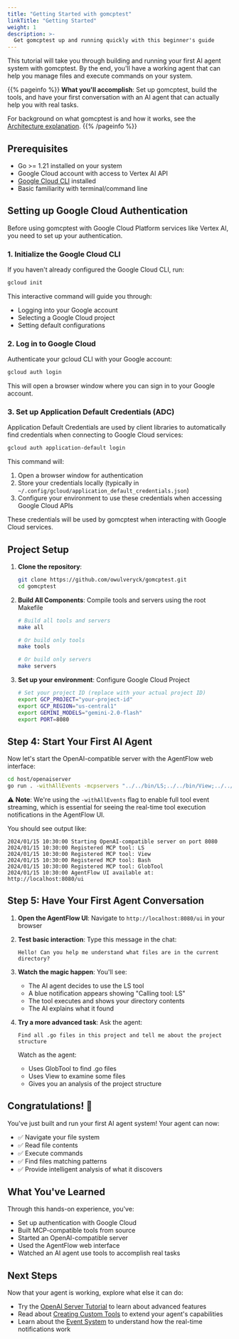```yaml
---
title: "Getting Started with gomcptest"
linkTitle: "Getting Started"
weight: 1
description: >-
  Get gomcptest up and running quickly with this beginner's guide
---
```


This tutorial will take you through building and running your first AI agent system with gomcptest. By the end, you'll have a working agent that can help you manage files and execute commands on your system.

{{% pageinfo %}}
**What you'll accomplish**: Set up gomcptest, build the tools, and have your first conversation with an AI agent that can actually help you with real tasks.

For background on what gomcptest is and how it works, see the [Architecture explanation](../../explanation/architecture/).
{{% /pageinfo %}}

## Prerequisites

- Go >= 1.21 installed on your system
- Google Cloud account with access to Vertex AI API
- [Google Cloud CLI](https://cloud.google.com/sdk/docs/install) installed
- Basic familiarity with terminal/command line

## Setting up Google Cloud Authentication

Before using gomcptest with Google Cloud Platform services like Vertex AI, you need to set up your authentication.

### 1. Initialize the Google Cloud CLI

If you haven't already configured the Google Cloud CLI, run:

```bash
gcloud init
```

This interactive command will guide you through:
- Logging into your Google account
- Selecting a Google Cloud project
- Setting default configurations

### 2. Log in to Google Cloud

Authenticate your gcloud CLI with your Google account:

```bash
gcloud auth login
```

This will open a browser window where you can sign in to your Google account.

### 3. Set up Application Default Credentials (ADC)

Application Default Credentials are used by client libraries to automatically find credentials when connecting to Google Cloud services:

```bash
gcloud auth application-default login
```

This command will:
1. Open a browser window for authentication
2. Store your credentials locally (typically in `~/.config/gcloud/application_default_credentials.json`)
3. Configure your environment to use these credentials when accessing Google Cloud APIs

These credentials will be used by gomcptest when interacting with Google Cloud services.

## Project Setup

1. **Clone the repository**:
   ```bash
   git clone https://github.com/owulveryck/gomcptest.git
   cd gomcptest
   ```

2. **Build All Components**: Compile tools and servers using the root Makefile
   ```bash
   # Build all tools and servers
   make all
   
   # Or build only tools
   make tools
   
   # Or build only servers
   make servers
   ```

3. **Set up your environment**: Configure Google Cloud Project
   ```bash
   # Set your project ID (replace with your actual project ID)
   export GCP_PROJECT="your-project-id"
   export GCP_REGION="us-central1"
   export GEMINI_MODELS="gemini-2.0-flash"
   export PORT=8080
   ```

## Step 4: Start Your First AI Agent

Now let's start the OpenAI-compatible server with the AgentFlow web interface:

```bash
cd host/openaiserver
go run . -withAllEvents -mcpservers "../../bin/LS;../../bin/View;../../bin/Bash;../../bin/GlobTool"
```

⚠️ **Note**: We're using the `-withAllEvents` flag to enable full tool event streaming, which is essential for seeing the real-time tool execution notifications in the AgentFlow UI.

You should see output like:
```
2024/01/15 10:30:00 Starting OpenAI-compatible server on port 8080
2024/01/15 10:30:00 Registered MCP tool: LS
2024/01/15 10:30:00 Registered MCP tool: View  
2024/01/15 10:30:00 Registered MCP tool: Bash
2024/01/15 10:30:00 Registered MCP tool: GlobTool
2024/01/15 10:30:00 AgentFlow UI available at: http://localhost:8080/ui
```

## Step 5: Have Your First Agent Conversation

1. **Open the AgentFlow UI**: Navigate to `http://localhost:8080/ui` in your browser

2. **Test basic interaction**: Type this message in the chat:
   ```
   Hello! Can you help me understand what files are in the current directory?
   ```

3. **Watch the magic happen**: You'll see:
   - The AI agent decides to use the LS tool
   - A blue notification appears showing "Calling tool: LS"
   - The tool executes and shows your directory contents
   - The AI explains what it found

4. **Try a more advanced task**: Ask the agent:
   ```
   Find all .go files in this project and tell me about the project structure
   ```

   Watch as the agent:
   - Uses GlobTool to find .go files
   - Uses View to examine some files
   - Gives you an analysis of the project structure

## Congratulations! 🎉

You've just built and run your first AI agent system! Your agent can now:
- ✅ Navigate your file system
- ✅ Read file contents  
- ✅ Execute commands
- ✅ Find files matching patterns
- ✅ Provide intelligent analysis of what it discovers

## What You've Learned

Through this hands-on experience, you've:
- Set up authentication with Google Cloud
- Built MCP-compatible tools from source
- Started an OpenAI-compatible server
- Used the AgentFlow web interface
- Watched an AI agent use tools to accomplish real tasks

## Next Steps

Now that your agent is working, explore what else it can do:
- Try the [OpenAI Server Tutorial](../openaiserver-tutorial/) to learn about advanced features
- Read about [Creating Custom Tools](../../how-to/create-custom-tool/) to extend your agent's capabilities
- Learn about the [Event System](../../explanation/event-system/) to understand how the real-time notifications work